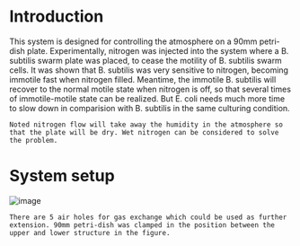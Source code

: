 # Introduction


This system is designed for controlling the atmosphere on a 90mm petri-dish plate. Experimentally, nitrogen was injected into the system where a B. subtilis swarm plate was placed, to cease the motility of B. subtilis swarm cells. It was shown that B. subtilis was very sensitive to nitrogen, becoming immotile fast when nitrogen filled. Meantime, the immotile B. subtilis will recover to the normal motile state when nitrogen is off, so that several times of immotile-motile state can be realized. But E. coli needs much more time to slow down in comparision with B. subtilis in the same culturing condition.


``Noted nitrogen flow will take away the humidity in the atmosphere so that the plate will be dry. Wet nitrogen can be considered to solve the problem.``


# System setup
![image](https://github.com/user-attachments/assets/ba2ecaa3-2df2-4c7d-aa13-eeec950f58f0)

``There are 5 air holes for gas exchange which could be used as further extension. 90mm petri-dish was clamped in the position between the upper and lower structure in the figure.``
